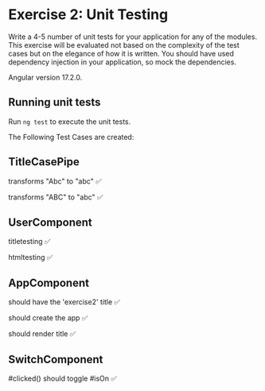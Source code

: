 # Exercise 2: Unit Testing
Write a 4-5 number of unit tests for your application for any of the modules. This exercise will be evaluated not based on the complexity of the test cases but on the elegance of how it is written. You should have used dependency injection in your application, so mock the dependencies.

Angular version 17.2.0.

## Running unit tests

Run `ng test` to execute the unit tests.

The Following Test Cases are created:
## TitleCasePipe
transforms "Abc" to "abc" ✅

transforms "ABC" to "abc" ✅

## UserComponent
titletesting ✅

htmltesting ✅

## AppComponent
should have the 'exercise2' title ✅

should create the app ✅

should render title ✅

## SwitchComponent
#clicked() should toggle #isOn ✅
